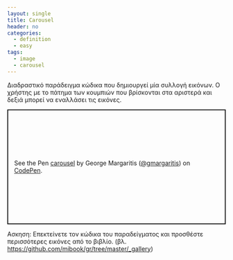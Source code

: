 ```yaml
---
layout: single
title: Carousel
header: no
categories:
  - definition
  - easy
tags:
  - image
  - carousel
---
```


Διαδραστικό παράδειγμα κώδικα που δημιουργεί μία συλλογή εικόνων. Ο χρήστης με το πάτημα των κουμπιών που βρίσκονται στα αριστερά και δεξιά μπορεί να εναλλάσει τις εικόνες.

<p class="codepen" data-height="265" data-theme-id="dark" data-default-tab="css,result" data-user="gmargaritis" data-slug-hash="VwvBrqj" style="height: 265px; box-sizing: border-box; display: flex; align-items: center; justify-content: center; border: 2px solid; margin: 1em 0; padding: 1em;" data-pen-title="carousel">
  <span>See the Pen <a href="https://codepen.io/gmargaritis/pen/VwvBrqj">
  carousel</a> by George Margaritis (<a href="https://codepen.io/gmargaritis">@gmargaritis</a>)
  on <a href="https://codepen.io">CodePen</a>.</span>
</p>
<script async src="https://static.codepen.io/assets/embed/ei.js"></script>

Ασκηση: Επεκτείνετε τον κώδικα του παραδείγματος και προσθέστε περισσότερες εικόνες από το βιβλίο. (βλ. https://github.com/mibook/gr/tree/master/_gallery)